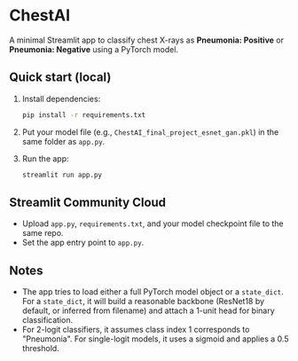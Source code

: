 
# ChestAI

A minimal Streamlit app to classify chest X-rays as **Pneumonia: Positive** or **Pneumonia: Negative** using a PyTorch model.

## Quick start (local)

1. Install dependencies:
   ```bash
   pip install -r requirements.txt
   ```

2. Put your model file (e.g., `ChestAI_final_project_esnet_gan.pkl`) in the same folder as `app.py`.

3. Run the app:
   ```bash
   streamlit run app.py
   ```

## Streamlit Community Cloud

- Upload `app.py`, `requirements.txt`, and your model checkpoint file to the same repo.
- Set the app entry point to `app.py`.

## Notes

- The app tries to load either a full PyTorch model object or a `state_dict`. For a `state_dict`, it will build a reasonable backbone (ResNet18 by default, or inferred from filename) and attach a 1-unit head for binary classification.
- For 2-logit classifiers, it assumes class index 1 corresponds to "Pneumonia". For single-logit models, it uses a sigmoid and applies a 0.5 threshold.
